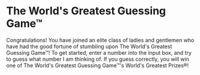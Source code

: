 # The World's Greatest Guessing Game™
Congratulations!  You have joined an elite class of ladies and gentlemen who have had the good fortune of stumbling upon The World's Greatest Guessing Game™!  To get started, enter a number into the input box, and try to guess what number I am thinking of.  If you guess correctly, you will win one of The World's Greatest Guessing Game™'s World's Greatest Prizes®!